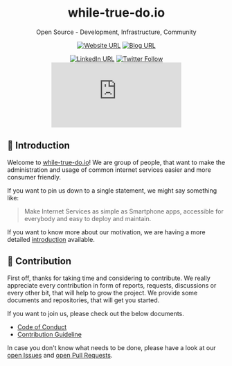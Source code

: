 <div align="center">

<!-- TODO: logo in 200x200 here -->

# while-true-do.io

Open Source - Development, Infrastructure, Community

[![Website URL](https://img.shields.io/static/v1?style=flat&label=Site&message=while-true-do.io)](https://while-true-do.io)
[![Blog URL](https://img.shields.io/static/v1?style=flat&label=Blog&message=blog.while-true-do.io)](https://blog.while-true-do.io)

[![LinkedIn URL](https://img.shields.io/static/v1?style=flat&logo=LinkedIn&label=LinkedIn&message=whiletruedoio)](https://linkedin.com/company/whiletruedoio)
[![Twitter Follow](https://img.shields.io/twitter/follow/whiletruedoio?logo=twitter&style=flat-square)](https://twitter.com/whiletruedoio)
[![Matrix](https://img.shields.io/matrix/whiletruedoio-community:matrix.org?label=matrix&logo=matrix)](https://matrix.to/#/#whiletruedoio-community:matrix.org)

</div>

## :book: Introduction

Welcome to [while-true-do.io](https://while-true-do.io)! We are group of
people, that want to make the administration and usage of common internet
services easier and more consumer friendly.

If you want to pin us down to a single statement, we might say something like:

> Make Internet Services as simple as Smartphone apps, accessible for everybody
> and easy to deploy and maintain.

If you want to know more about our motivation, we are having a more detailed
[introduction](../docs/README.md) available.

## :rocket: Contribution

First off, thanks for taking time and considering to contribute. We really
appreciate every contribution in form of reports, requests, discussions or every
other bit, that will help to grow the project. We provide some documents and
repositories, that  will get you started.

If you want to join us, please check out the below documents.

- [Code of Conduct](https://github.com/whiletruedoio/.github/blob/main/docs/CODE_OF_CONDUCT.md)
- [Contribution Guideline](https://github.com/whiletruedoio/.github/blob/main/docs/CONTRIBUTING.md)

In case you don't know what needs to be done, please have a look at our
[open Issues](https://github.com/issues?q=is%3Aopen+is%3Aissue+org%3Awhiletruedoio+archived%3Afalse)
and
[open Pull Requests](https://github.com/pulls?q=is%3Aopen+is%3Apr+org%3Awhiletruedoio+archived%3Afalse).
